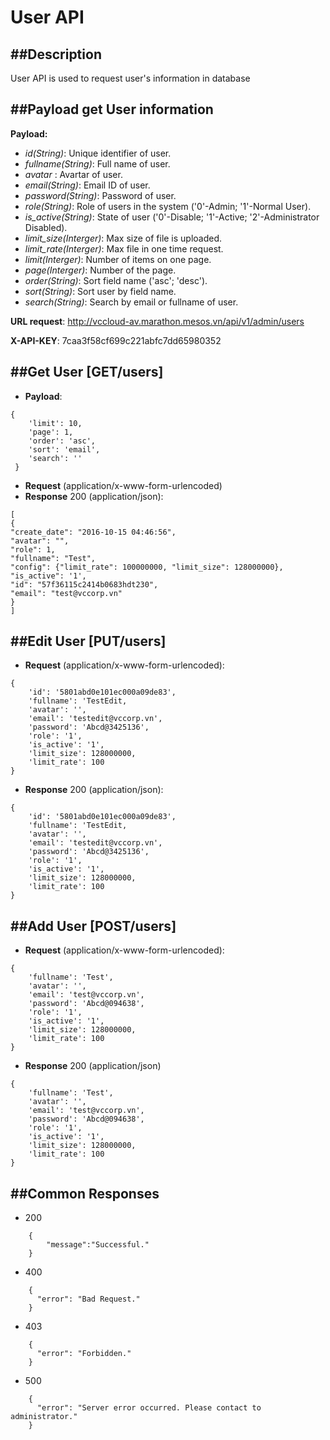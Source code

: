 User API
=====================
##Description
----------------------------------
User API is used to request user's information in database

##Payload get User information
----------------------------------
__Payload:__

* _id(String)_: Unique identifier of user.
* _fullname(String)_: Full name of user.
* _avatar_ : Avartar of user.
* _email(String)_: Email ID of user.
* _password(String)_: Password of user.
* _role(String)_: Role of users in the system ('0'-Admin; '1'-Normal User).
* _is_active(String)_: State of user ('0'-Disable; '1'-Active; '2'-Administrator Disabled).
* _limit\_size(Interger)_: Max size of file is uploaded.
* _limit\_rate(Interger)_: Max file in one time request.
* _limit(Interger)_: Number of items on one page.
* _page(Interger)_: Number of the page.
* _order(String)_: Sort field name ('asc'; 'desc').
* _sort(String)_: Sort user by field name.
* _search(String)_: Search by email or fullname of user.

__URL request__: http://vccloud-av.marathon.mesos.vn/api/v1/admin/users 

__X-API-KEY__: 7caa3f58cf699c221abfc7dd65980352

##Get User [GET/users]
----------------------------------
* __Payload__:
``` 
{
    'limit': 10,
    'page': 1,
    'order': 'asc',
    'sort': 'email',
    'search': ''
 }
```
* __Request__ (application/x-www-form-urlencoded)
* __Response__ 200 (application/json):
```
[
{
"create_date": "2016-10-15 04:46:56", 
"avatar": "", 
"role": 1, 
"fullname": "Test", 
"config": {"limit_rate": 100000000, "limit_size": 128000000}, 
"is_active": '1', 
"id": "57f36115c2414b0683hdt230", 
"email": "test@vccorp.vn"
}
]
```

##Edit User [PUT/users]
----------------------------------
* __Request__ (application/x-www-form-urlencoded):
```
{
    'id': '5801abd0e101ec000a09de83',
    'fullname': 'TestEdit,
    'avatar': '',
    'email': 'testedit@vccorp.vn',
    'password': 'Abcd@3425136',
    'role': '1',
    'is_active': '1',
    'limit_size': 128000000,
    'limit_rate': 100
}
```
* __Response__ 200 (application/json):
```
{
    'id': '5801abd0e101ec000a09de83',
    'fullname': 'TestEdit,
    'avatar': '',
    'email': 'testedit@vccorp.vn',
    'password': 'Abcd@3425136',
    'role': '1',
    'is_active': '1',
    'limit_size': 128000000,
    'limit_rate': 100
}
```

##Add User [POST/users]
----------------------------------
* __Request__ (application/x-www-form-urlencoded):
```
{
    'fullname': 'Test',
    'avatar': '',
    'email': 'test@vccorp.vn',
    'password': 'Abcd@094638',
    'role': '1',
    'is_active': '1',
    'limit_size': 128000000,
    'limit_rate': 100
}
```
* __Response__ 200 (application/json)
```
{
    'fullname': 'Test',
    'avatar': '',
    'email': 'test@vccorp.vn',
    'password': 'Abcd@094638',
    'role': '1',
    'is_active': '1',
    'limit_size': 128000000,
    'limit_rate': 100
}
```

##Common Responses
---------------------------------
- 200
```
    {
        "message":"Successful."
    }
```
- 400
```
    {
      "error": "Bad Request."
    }
```
- 403
```
    {
      "error": "Forbidden."
    }
```
- 500
```
    {
      "error": "Server error occurred. Please contact to administrator."
    }
```